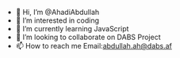 - 👋 Hi, I’m @AhadiAbdullah
- 👀 I’m interested in coding
- 🌱 I’m currently learning JavaScript
- 💞️ I’m looking to collaborate on DABS Project
- 📫 How to reach me Email:abdullah.ah@dabs.af

<!---
AhadiAbdullah/AhadiAbdullah is a ✨ special ✨ repository because its `README.md` (this file) appears on your GitHub profile.
You can click the Preview link to take a look at your changes.
--->
